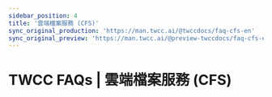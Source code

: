 ```yaml
---
sidebar_position: 4
title: '雲端檔案服務 (CFS)'
sync_original_production: 'https://man.twcc.ai/@twccdocs/faq-cfs-en' 
sync_original_preview: 'https://man.twcc.ai/@preview-twccdocs/faq-cfs-en'
---
```


# TWCC FAQs | 雲端檔案服務 (CFS)